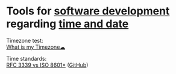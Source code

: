 
# Tools for [software development](https://trendless.tech/software-design) regarding [time and date](https://notageni.us/time/)

Timezone test:  
[What is my Timezone☁](https://webbrowsertools.com/timezone/)

Time standards:  
[RFC 3339 vs ISO 8601*](https://ijmacd.github.io/rfc3339-iso8601/) ([GitHub](https://github.com/IJMacD/rfc3339-iso8601))
